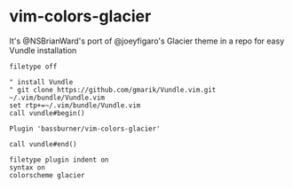 # vim-colors-glacier

It's @NSBrianWard's port of @joeyfigaro's Glacier theme in a repo for easy Vundle installation

    filetype off
    
    " install Vundle
    " git clone https://github.com/gmarik/Vundle.vim.git ~/.vim/bundle/Vundle.vim
    set rtp+=~/.vim/bundle/Vundle.vim
    call vundle#begin()
    
    Plugin 'bassburner/vim-colors-glacier'
    
    call vundle#end()
    
    filetype plugin indent on
    syntax on
    colorscheme glacier

